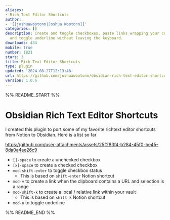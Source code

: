 ```yaml
---
aliases:
- Rich Text Editor Shortcuts
author:
- '[[joshuawootonn|Joshua Wootonn]]'
categories: []
description: Create and toggle checkboxes, paste links wrapping your current selection,
  and toggle underline without leaving the keyboard.
downloads: 434
mobile: true
number: 1821
stars: 3
title: Rich Text Editor Shortcuts
type: plugin
updated: '2024-08-27T12:13:48'
url: https://github.com/joshuawootonn/obsidian-rich-text-editor-shortcuts
version: 1.0.6
---
```


%% README_START %%

# Obsidian Rich Text Editor Shortcuts

I created this plugin to port some of my favorite richtext editor shortcuts from Notion to Obsidian.
Here is a list so far

https://github.com/user-attachments/assets/25f283f4-b284-45f0-be45-8da0a4ae26c9

-   `[]-space` to create a unchecked checkbox
-   `[x]-space` to create a checked checkbox
-   `mod-shift-enter` to toggle checkbox status
    -   This is based on `shift-enter` Notion shortcut
-   `mod-v` to create a link when the clipboard contains a URL and selection is a range
-   `mod-shift-k` to create a local / relative link within your vault
    -   This is based on `shift-k` Notion shortcut
-   `mod-u` to toggle underline


%% README_END %%